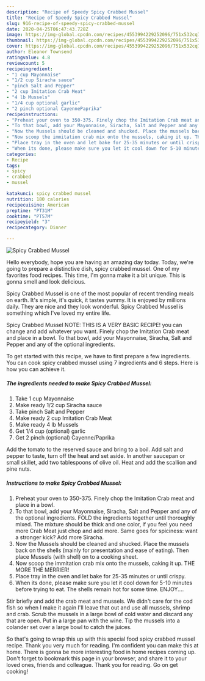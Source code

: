 ```yaml
---
description: "Recipe of Speedy Spicy Crabbed Mussel"
title: "Recipe of Speedy Spicy Crabbed Mussel"
slug: 916-recipe-of-speedy-spicy-crabbed-mussel
date: 2020-04-25T06:47:43.728Z
image: https://img-global.cpcdn.com/recipes/4553994229252096/751x532cq70/spicy-crabbed-mussel-recipe-main-photo.jpg
thumbnail: https://img-global.cpcdn.com/recipes/4553994229252096/751x532cq70/spicy-crabbed-mussel-recipe-main-photo.jpg
cover: https://img-global.cpcdn.com/recipes/4553994229252096/751x532cq70/spicy-crabbed-mussel-recipe-main-photo.jpg
author: Eleanor Townsend
ratingvalue: 4.8
reviewcount: 5
recipeingredient:
- "1 cup Mayonnaise"
- "1/2 cup Siracha sauce"
- "pinch Salt and Pepper"
- "2 cup Imitation Crab Meat"
- "4 lb Mussels"
- "1/4 cup optional garlic"
- "2 pinch optional CayennePaprika"
recipeinstructions:
- "Preheat your oven to 350-375. Finely chop the Imitation Crab meat and place in a bowl."
- "To that bowl, add your Mayonnaise, Siracha, Salt and Pepper and any of the optional ingredients. FOLD the ingredients together until thoroughly mixed. The mixture should be thick and one color, if you feel you need more Crab Meat just chop and add more. Same goes for spiciness: want a stronger kick? Add more Siracha."
- "Now the Mussels should be cleaned and shucked. Place the mussels back on the shells (mainly for presentation and ease of eating). Then place Mussels (with shell) on to a cooking sheet."
- "Now scoop the immitation crab mix onto the mussels, caking it up. THE MORE THE MERRIER!"
- "Place tray in the oven and let bake for 25-35 minutes or until crispy."
- "When its done, please make sure you let it cool down for 5-10 minutes before trying to eat. The shells remain hot for some time. ENJOY...."
categories:
- Recipe
tags:
- spicy
- crabbed
- mussel

katakunci: spicy crabbed mussel 
nutrition: 180 calories
recipecuisine: American
preptime: "PT31M"
cooktime: "PT57M"
recipeyield: "3"
recipecategory: Dinner

---
```



![Spicy Crabbed Mussel](https://img-global.cpcdn.com/recipes/4553994229252096/751x532cq70/spicy-crabbed-mussel-recipe-main-photo.jpg)

Hello everybody, hope you are having an amazing day today. Today, we're going to prepare a distinctive dish, spicy crabbed mussel. One of my favorites food recipes. This time, I'm gonna make it a bit unique. This is gonna smell and look delicious.

Spicy Crabbed Mussel is one of the most popular of recent trending meals on earth. It's simple, it's quick, it tastes yummy. It is enjoyed by millions daily. They are nice and they look wonderful. Spicy Crabbed Mussel is something which I've loved my entire life.

Spicy Crabbed Mussel NOTE: THIS IS A VERY BASIC RECIPE! you can change and add whatever you want. Finely chop the Imitation Crab meat and place in a bowl. To that bowl, add your Mayonnaise, Siracha, Salt and Pepper and any of the optional ingredients.


To get started with this recipe, we have to first prepare a few ingredients. You can cook spicy crabbed mussel using 7 ingredients and 6 steps. Here is how you can achieve it.

<!--inarticleads1-->

##### The ingredients needed to make Spicy Crabbed Mussel:

1. Take 1 cup Mayonnaise
1. Make ready 1/2 cup Siracha sauce
1. Take pinch Salt and Pepper
1. Make ready 2 cup Imitation Crab Meat
1. Make ready 4 lb Mussels
1. Get 1/4 cup (optional) garlic
1. Get 2 pinch (optional) Cayenne/Paprika


Add the tomato to the reserved sauce and bring to a boil. Add salt and pepper to taste, turn off the heat and set aside. In another saucepan or small skillet, add two tablespoons of olive oil. Heat and add the scallion and pine nuts. 

<!--inarticleads2-->

##### Instructions to make Spicy Crabbed Mussel:

1. Preheat your oven to 350-375. Finely chop the Imitation Crab meat and place in a bowl.
1. To that bowl, add your Mayonnaise, Siracha, Salt and Pepper and any of the optional ingredients. FOLD the ingredients together until thoroughly mixed. The mixture should be thick and one color, if you feel you need more Crab Meat just chop and add more. Same goes for spiciness: want a stronger kick? Add more Siracha.
1. Now the Mussels should be cleaned and shucked. Place the mussels back on the shells (mainly for presentation and ease of eating). Then place Mussels (with shell) on to a cooking sheet.
1. Now scoop the immitation crab mix onto the mussels, caking it up. THE MORE THE MERRIER!
1. Place tray in the oven and let bake for 25-35 minutes or until crispy.
1. When its done, please make sure you let it cool down for 5-10 minutes before trying to eat. The shells remain hot for some time. ENJOY....


Stir briefly and add the crab meat and mussels. We didn&#39;t care for the cod fish so when I make it again I&#39;ll leave that out and use all mussels, shrimp and crab. Scrub the mussels in a large bowl of cold water and discard any that are open. Put in a large pan with the wine. Tip the mussels into a colander set over a large bowl to catch the juices. 

So that's going to wrap this up with this special food spicy crabbed mussel recipe. Thank you very much for reading. I'm confident you can make this at home. There is gonna be more interesting food in home recipes coming up. Don't forget to bookmark this page in your browser, and share it to your loved ones, friends and colleague. Thank you for reading. Go on get cooking!

